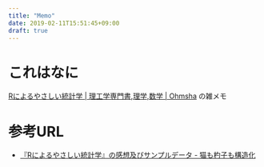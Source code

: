 ```yaml
---
title: "Memo"
date: 2019-02-11T15:51:45+09:00
draft: true
---
```


# これはなに
[Rによるやさしい統計学 | 理工学専門書,理学,数学 | Ohmsha](https://shop.ohmsha.co.jp/shopdetail/000000001781/) の雑メモ

# 参考URL
- [『Rによるやさしい統計学』の感想及びサンプルデータ - 猫も杓子も構造化](http://nekomosyakushimo.hatenablog.com/entry/2017/02/09/230250)
